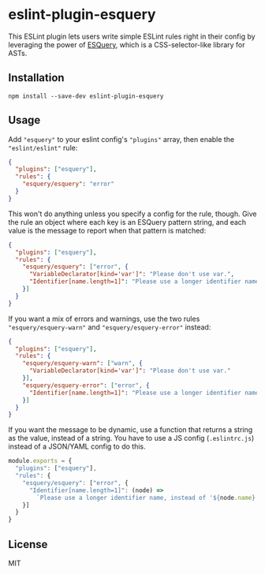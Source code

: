 # eslint-plugin-esquery

This ESLint plugin lets users write simple ESLint rules right in their config by leveraging the power of [ESQuery](https://github.com/estools/esquery), which is a CSS-selector-like library for ASTs.

## Installation

```
npm install --save-dev eslint-plugin-esquery
```

## Usage

Add `"esquery"` to your eslint config's `"plugins"` array, then enable the `"eslint/eslint"` rule:

```json
{
  "plugins": ["esquery"],
  "rules": {
    "esquery/esquery": "error"
  }
}
```

This won't do anything unless you specify a config for the rule, though. Give the rule an object where each key is an ESQuery pattern string, and each value is the message to report when that pattern is matched:

<!-- prettier-ignore -->
```json
{
  "plugins": ["esquery"],
  "rules": {
    "esquery/esquery": ["error", {
      "VariableDeclarator[kind='var']": "Please don't use var.",
      "Identifier[name.length=1]": "Please use a longer identifier name."
    }]
  }
}
```

If you want a mix of errors and warnings, use the two rules `"esquery/esquery-warn"` and `"esquery/esquery-error"` instead:

<!-- prettier-ignore -->
```json
{
  "plugins": ["esquery"],
  "rules": {
    "esquery/esquery-warn": ["warn", {
      "VariableDeclarator[kind='var']": "Please don't use var."
    }],
    "esquery/esquery-error": ["error", {
      "Identifier[name.length=1]": "Please use a longer identifier name."
    }]
  }
}
```

If you want the message to be dynamic, use a function that returns a string as the value, instead of a string. You have to use a JS config (`.eslintrc.js`) instead of a JSON/YAML config to do this.

<!-- prettier-ignore -->
```js
module.exports = {
  "plugins": ["esquery"],
  "rules": {
    "esquery/esquery": ["error", {
      "Identifier[name.length=1]": (node) =>
        `Please use a longer identifier name, instead of '${node.name}'.`
    }]
  }
}
```

## License

MIT
